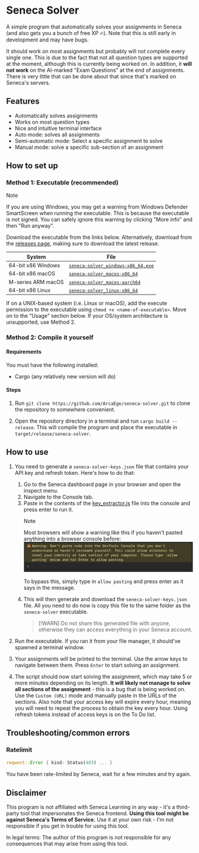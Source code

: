 # Seneca Solver

A simple program that automatically solves your assignments in Seneca (and also gets you a bunch of free XP 🔥). Note that this is still early in development and may have bugs.

It should work on most assignments but probably will not complete every single one. This is due to the fact that not all question types are supported at the moment, although this is currently being worked on. In addition, it **will not work** on the AI-marked "Exam Questions" at the end of assignments. There is very little that can be done about that since that's marked on Seneca's servers.

## Features

- Automatically solves assignments
- Works on most question types
- Nice and intuitive terminal interface
- Auto mode: solves all assignments
- Semi-automatic mode: Select a specific assignment to solve
- Manual mode: solve a specific sub-section of an assignment

## How to set up

### Method 1: Executable (recommended)

> [!NOTE]
> If you are using Windows, you may get a warning from Windows Defender SmartScreen when running the executable. This is because the executable is not signed. You can safely ignore this warning by clicking "More info" and then "Run anyway".

Download the executable from the links below. Alternatively, download from the [releases page](https://github.com/ArcaEge/seneca-solver/releases/latest), making sure to download the latest release.

| System             | File                               |
| ------------------ | ---------------------------------- |
| 64-bit x86 Windows | [`seneca-solver_windows-x86_64.exe`](https://github.com/ArcaEge/seneca-solver/releases/latest/download/seneca-solver_windows-x86_64.exe) |
| 64-bit x86 macOS   | [`seneca-solver_macos-x86_64`](https://github.com/ArcaEge/seneca-solver/releases/latest/download/seneca-solver_macos-x86_64) |
| M-series ARM macOS | [`seneca-solver_macos-aarch64`](https://github.com/ArcaEge/seneca-solver/releases/latest/download/seneca-solver_macos-aarch64) |
| 64-bit x86 Linux   | [`seneca-solver_linux-x86_64`](https://github.com/ArcaEge/seneca-solver/releases/latest/download/seneca-solver_linux-x86_64) |

If on a UNIX-based system (i.e. Linux or macOS), add the execute permission to the executable using `chmod +x <name-of-executable>`. Move on to the "Usage" section below. If your OS/system architecture is unsupported, use Method 2.

### Method 2: Compile it yourself

#### Requirements

You must have the following installed:

- Cargo (any relatively new version will do)

#### Steps

1. Run `git clone https://github.com/ArcaEge/seneca-solver.git` to clone the repository to somewhere convenient.

1. Open the repository directory in a terminal and run `cargo build --release`. This will compile the program and place the executable in `target/release/seneca-solver`.

## How to use

1. You need to generate a `seneca-solver-keys.json` file that contains your API key and refresh token. Here's how to do that:
    1. Go to the Seneca dashboard page in your browser and open the inspect menu.
    1. Navigate to the Console tab.
    1. Paste in the contents of the [key_extractor.js](key_extractor.js) file into the console and press enter to run it.
        > [!NOTE]
        > Most browsers will show a warning like this if you haven't pasted anything into a browser console before:
        > ![Warning: Don’t paste code into the DevTools Console that you don’t understand or haven’t reviewed yourself. This could allow attackers to steal your identity or take control of your computer. Please type ‘allow pasting’ below and hit Enter to allow pasting.](docs/images/allow_pasting.png)
        >
        > To bypass this, simply type in `allow pasting` and press enter as it says in the message.
    1. This will then generate and download the `seneca-solver-keys.json` file. All you need to do now is copy this file to the same folder as the `seneca-solver` executable.
        > [!WARN]
        > Do not share this generated file with anyone, otherwise they can access everything in your Seneca account.

1. Run the executable. If you ran it from your file manager, it should've spawned a terminal window.

1. Your assignments will be printed to the terminal. Use the arrow keys to navigate between them. Press `Enter` to start solving an assignment.

1. The script should now start solving the assignment, which may take 5 or more minutes depending on its length. **It will likely not manage to solve all sections of the assignment** - this is a bug that is being worked on. Use the `Custom (URL)` mode and manually paste in the URLs of the sections. Also note that your access key will expire every hour, meaning you will need to repeat the process to obtain the key every hour. Using refresh tokens instead of access keys is on the To Do list.

## Troubleshooting/common errors

### Ratelimit

``` rust
reqwest::Error { kind: Status(403) ... }
```

You have been rate-limited by Seneca, wait for a few minutes and try again.

## Disclaimer

This program is not affiliated with Seneca Learning in any way - it's a third-party tool that impersonates the Seneca frontend. **Using this tool might be against Seneca's Terms of Service.** Use it at your own risk - I'm not responsible if you get in trouble for using this tool.

In legal terms: The author of this program is not responsible for any consequences that may arise from using this tool.

